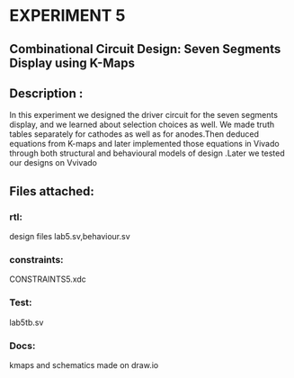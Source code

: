 # EXPERIMENT 5
## Combinational Circuit Design: Seven  Segments Display using K-Maps
## Description :
In this experiment we  designed  the driver circuit for the seven segments display, and we learned about selection choices as well. 
We made truth tables separately for cathodes as well as for anodes.Then deduced equations from K-maps and later implemented those equations in
Vivado through both structural and behavioural models of design .Later we tested our designs on Vvivado

## Files attached:
### rtl:
 design files lab5.sv,behaviour.sv
 ### constraints:
 CONSTRAINTS5.xdc
 ### Test:
 lab5tb.sv
 ### Docs:
 kmaps and schematics made on draw.io
 
 

 



